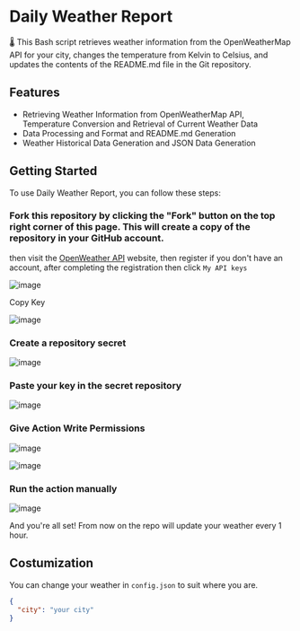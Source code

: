 # Daily Weather Report
🌡️ This Bash script retrieves weather information from the OpenWeatherMap API for your city, changes the temperature from Kelvin to Celsius, and updates the contents of the README.md file in the Git repository.

## Features
- Retrieving Weather Information from OpenWeatherMap API, Temperature Conversion and Retrieval of Current Weather Data
- Data Processing and Format and README.md Generation
- Weather Historical Data Generation and JSON Data Generation

## Getting Started
To use Daily Weather Report, you can follow these steps:

### Fork this repository by clicking the "Fork" button on the top right corner of this page. This will create a copy of the repository in your GitHub account.
then visit the [OpenWeather API](https://openweathermap.org/api) website, then register if you don't have an account, after completing the registration then click `My API keys`

![image](https://github.com/Julius-Ulee/Daily-Weather-Report/assets/61336116/98c77a58-c3fc-4fbe-a6ec-6e113ee3e98d)

Copy Key

![image](https://github.com/Julius-Ulee/Daily-Weather-Report/assets/61336116/a41d2723-ad77-4b0c-b2d5-84e03de98218)

### Create a repository secret

![image](https://github.com/Julius-Ulee/Daily-Weather-Report/assets/61336116/85ebf407-a291-48a2-a3c1-e704fb1c7b06)

### Paste your key in the secret repository

![image](https://github.com/Julius-Ulee/Daily-Weather-Report/assets/61336116/c963fa67-af17-4f4e-91a8-c63065c5555d)

### Give Action Write Permissions

![image](https://github.com/Julius-Ulee/Daily-Weather-Report/assets/61336116/388b9b02-a40c-4a52-a656-06729aa3d02b)

![image](https://github.com/Julius-Ulee/Daily-Weather-Report/assets/61336116/c87bacb0-551a-434c-bac4-85e82d412f54)

### Run the action manually

![image](https://github.com/Julius-Ulee/Daily-Weather-Report/assets/61336116/9fc923cb-6d2e-4e54-8e19-5ec4cf4d2a11)

And you're all set! From now on the repo will update your weather every 1 hour.

## Costumization
You can change your weather in `config.json` to suit where you are.
```json
{
  "city": "your city"
}
```
